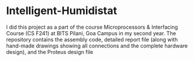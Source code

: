# Intelligent-Humidistat
I did this project as a part of the course Microprocessors & Interfacing Course (CS F241) at BITS Pilani, Goa Campus in my second year. The repository contains the assembly code, detailed report file (along with hand-made drawings showing all connections and the complete hardware design), and the Proteus design file 
